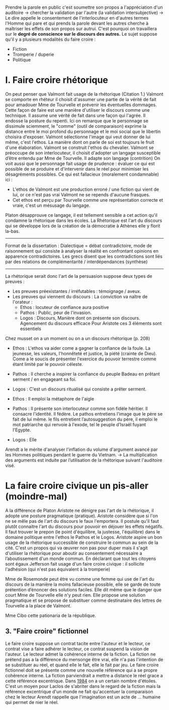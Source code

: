 Prendre la parole en public c'est soumettre son propos a l'appréciation d'un auditoire -> chercher la validation par l'autre (la validation intersubjective) -> Le dire appelle le consentement de l'interlocuteur en d'autres termes l'Homme qui pare et qui prends la parole devant les autres cherche à maîtriser les effets de son propos sur autrui. C'est pourquoi on travaillera sur le **degré de conscience sur le discours des autres.** Le sujet suppose qu'il y a plusieurs modalités du faire croire : 
- Fiction
- Tromperie / duperie
- Politique

# I. Faire croire rhétorique
On peut penser que Valmont fait usage de la rhétorique (Citation 1.)
Valmont se comporte en rhéteur il choisit d'assumer une partie de la vérité de fait pour amadouer Mme de Tourvelle et prévenir les éventuelles dommages. Cette façon de faire est une manière d'utiliser le discours comme une technique. Il assume une vérité de fait dans une façon qui l'agrée. Il endosse la posture du repenti. 
Ici on remarque que le personnage se dissimule sciemment, le "comme" (outil de comparaison) exprime la distance entre le moi profond du personnage et le moi social que le libertin choisira d'exposer. Valmont sélectionne l'image qui veut donner de lui même, c'est l'ethos. 
La manière dont on parle de soi est toujours le fruit d'une élaboration. 
Valmont se construit l'ethos du chevalier. Valmont se préoccupe de son interlocuteur, il choisit d'adopter un langage susceptible d’être entendu par Mme de Tourvelle. Il adapte son langage  (contrition)
On voit aussi que le personnage fait usage de prudence : évaluer ce qui est possible de se produire et d'intervenir dans le réel pour minimiser les désagréments possibles. 
Ce qui est fallacieux (moralement condamnable) ici :
- L'ethos de Valmont est une production erroné / une fiction qui vient de lui, or ce n'est pas vrai Valmont ne se repends d'aucune frasques. 
- Cet ethos est perçu par Tourvelle comme une représentation correcte et vraie, c'est un mésusage du langage.

Platon désapprouve ce langage, il est tellement sensible a cet action qu'il condamne la rhétorique dans les écoles.
La Rhétorique est l'art du discours qui se développe lors de la création de la démocratie à Athènes elle y florit la-bas. 

___
Format de la dissertation :
Dialectique = débat contradictoire, mode de raisonnement qui consiste à analyser la réalité en confrontant opinions en apparence contradictoires.
Les grecs disent que les contradictions sont liés par des relations de complémentarité / interdépendances (synthèse)
___
La rhétorique serait donc l'art de la persuasion suppose deux types de preuves : 
- Les preuves préexistantes / irréfutables : témoignage / aveux. 
- Les preuves qui viennent du discours : La conviction va naître de l'orateur : 
  - Ethos : locuteur de confiance aura positive
  - Pathos : Public, peur de l'invasion. 
  - Logos : Discours, Manière dont on présente son discours. Agencement du discours efficace
Pour Aristote ces 3 éléments sont essentiels 

Chez musset on a un moment ou on a un discours rhétorique (p. 208)
- Ethos : L'ethos va aider come a gagner la confiance de la foule. La jeunesse, les valeurs, l'honnêteté et justice, la piété (crainte de Dieu). Come a le soucis de présenter l'exercice du pouvoir terrestre comme étant limité par le pouvoir céleste. 
- Pathos : Il cherche a inspirer la confiance du peuple Badeau en prêtant serment / en engageant sa foi.
- Logos : C'est un discours ritualisé qui consiste a prêter serment.



- Ethos : Il emploi la métaphore de l'aigle
- Pathos : Il présente son interlocuteur comme son fidèle héritier. Il consacre l'identité. Il fédère. Le pathos entretiens l'image que le père se fait de lui même. le fils entretient l’autosuggestion du père, il emploi le mot patriarche qui renvoie à l'exode, tel le peuple d’Israël fuyant l'Egypte. 
- Logos : Elle 


Arendt a le mérite d'analyser l'inflation du volume d'argument avancé par les Hommes politiques pendant le guerre du Vietnam. -> La multiplication des arguments est induite par l’utilisation de la rhétorique suivant l'auditoire visé. 


# La faire croire civique un pis-aller (moindre-mal)
A la différence de Platon Aristote ne dénigre pas l'art de la rhétorique, il adopte une posture pragmatique (pratique). 
Aristote considère que si l'on ne se mêle pas de l'art du discours le faux l'emportera. Il postule qu'il faut plutôt connaitre l'art du discours pour pouvoir en déjouer les effets négatifs. Il faut trouver le prepon (le point d'équilibre, la justesse, l'équilibre) dans le domaine politique entre l'ethos le Pathos et le Logos. Aristote aspire un bon usage de la rhétorique successible de construire le commun au sein de la cité. C'est un propos qui va œuvrer non pas pour duper mais il s'agit d'utiliser la rhétorique pour aboutir au consentement nécessaire a l’aboutissement d'un monde commun. 
En déclarant que tout les citoyens sont égaux Jefferson fait usage d'un faire croire civique : il sollicite l'adhésion (qui n'est pas équivalent à la tromperie)

Mme de Rosemonde peut être vu comme une femme qui use de l'art du discours de la manière la moins fallacieuse possible, elle se garde de toute prétention d’énoncer des solutions faciles. Elle dit même que le danger que court Mme de Tourvelle elle n'y peut rien. Elle propose une solution pragmatique et se propose de substituer comme destinataire des lettres de Tourvelle a la place de Valmont. 

Mme Cibo cette pationaria de la république.

## 3. "Faire croire" fictionnel
Le faire croire suppose un contrat tacite entre l'auteur et le lecteur, ce contrat vise a faire adhérer le lecteur, ce contrat suspend la vision de l'auteur. 
Le lecteur admet la cohérence interne de la fiction. 
La fiction ne prétend pas a la différence du mensonge être vrai, elle n'a pas l'intention de se substituer au réel, et quand elle le fait, elle le fait par jeu. 
Le faire croire fictionnel doit se présente comme une nouvelle référence qui a se propre cohérence interne. 
La fiction parviendrait a mettre a distance le réel grace a cette référence excentrique. 
Dans <u>1984</u> on a un certain nombre d'étoiles. 
C'est un moyen pour Laclos de s'abriter dans le regard de la fiction mais la référence excentrique d'un monde ne fait qu'accentuer la comparaison chez le lecteur 
Arendt rappelle que l'imagination est un acte de ... humaine qui permet de nier le réel. 